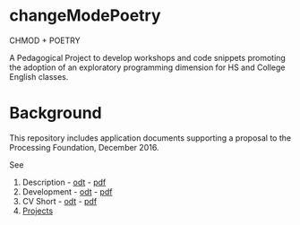 # changeModePoetry
CHMOD + POETRY

A Pedagogical Project to develop workshops and code snippets promoting the adoption of an exploratory programming dimension for HS and College English classes. 

Background
==============

This repository includes application documents supporting a proposal to the Processing Foundation, December 2016. 

See 

1. Description - [odt](https://github.com/kwsherwood/changeModePoetry/blob/master/Sherwood-chmodP-Description.odt) - [pdf](https://github.com/kwsherwood/changeModePoetry/blob/master/Sherwood-chmodP-Description.pdf)
2. Development - [odt](https://github.com/kwsherwood/changeModePoetry/blob/master/Sherwood-chmodP-Development.odt) - [pdf](https://github.com/kwsherwood/changeModePoetry/blob/master/Sherwood-chmodP-Development.pdf)
3. CV Short - [odt](https://github.com/kwsherwood/changeModePoetry/blob/master/cv-Dec2016-short-PFFellow-sherwood.odt) - [pdf](https://github.com/kwsherwood/changeModePoetry/blob/master/cv-Dec2016-short-PFFellow-sherwood.pdf)
4. [Projects](https://github.com/kwsherwood/changeModePoetry/blob/master/Projects.md)

